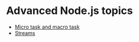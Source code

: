 # Advanced Node.js topics

- [Micro task and macro task](./MicroMacroTask/README.md)
- [Streams](./Streams/README.md)
